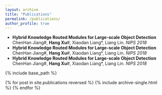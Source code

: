 ```yaml
---
layout: archive
title: "Publications"
permalink: /publications/
author_profile: true
---
```


- **Hybrid Knowledge Routed Modules for Large-scale Object Detection**
  ChenHan Jiang#, **Hang Xu**#, Xiaodan Liang*, Liang Lin. *NIPS 2018*
- **Hybrid Knowledge Routed Modules for Large-scale Object Detection**
  ChenHan Jiang#, **Hang Xu**#, Xiaodan Liang*, Liang Lin. *NIPS 2018*
- **Hybrid Knowledge Routed Modules for Large-scale Object Detection**
  ChenHan Jiang#, **Hang Xu**#, Xiaodan Liang*, Liang Lin. *NIPS 2018*
  
{% include base_path %}

{% for post in site.publications reversed %}
  {% include archive-single.html %}
{% endfor %}

